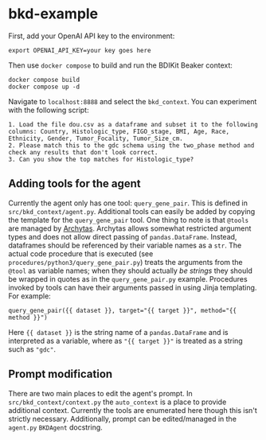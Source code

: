 # bkd-example

First, add your OpenAI API key to the environment:

```
export OPENAI_API_KEY=your key goes here
```

Then use `docker compose` to build and run the BDIKit Beaker context:

```
docker compose build
docker compose up -d
```

Navigate to `localhost:8888` and select the `bkd_context`. You can experiment with the following script:

```
1. Load the file dou.csv as a dataframe and subset it to the following columns: Country, Histologic_type, FIGO_stage, BMI, Age, Race, Ethnicity, Gender, Tumor_Focality, Tumor_Size_cm.
2. Please match this to the gdc schema using the two_phase method and check any results that don't look correct.
3. Can you show the top matches for Histologic_type?
```

## Adding tools for the agent

Currently the agent only has one tool: `query_gene_pair`. This is defined in `src/bkd_context/agent.py`. Additional tools can easily be added by copying the template for the `query_gene_pair` tool. One thing to note is that `@tools` are managed by [Archytas](https://github.com/jataware/archytas). Archytas allows somewhat restricted argument types and does not allow direct passing of `pandas.DataFrame`. Instead, dataframes should be referenced by their variable names as a `str`. The actual code procedure that is executed (see `procedures/python3/query_gene_pair.py`) treats the arguments from the `@tool` as variable names; when they should actually _be strings_ they should be wrapped in quotes as in the `query_gene_pair.py` example. Procedures invoked by tools can have their arguments passed in using Jinja templating. For example:

```
query_gene_pair({{ dataset }}, target="{{ target }}", method="{{ method }}")
```

Here `{{ dataset }}` is the string name of a `pandas.DataFrame` and is interpreted as a variable, where as `"{{ target }}"` is treated as a string such as `"gdc"`.

## Prompt modification
There are two main places to edit the agent's prompt. In `src/bkd_context/context.py` the `auto_context` is a place to provide additional context. Currently the tools are enumerated here though this isn't strictly necessary. Additionally, prompt can be edited/managed in the `agent.py` `BKDAgent` docstring.